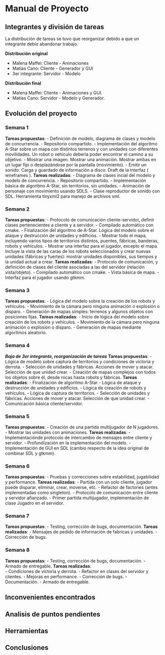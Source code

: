 # Manual de Proyecto

## Integrantes y división de tareas

La distribución de tareas se tuvo que reorganizar debido a que un integrante debío abandonar trabajo.

__Distribución original__

- Malena Maffei: Cliente - Animaciones
- Matías Cano: Cliente - Generador y GUI
- 3er integrante: Servidor - Modelo

__Distribución final__

- Malena Maffei: Cliente - Animaciones y GUI.
- Matías Cano: Servidor - Modelo y Generador.

## Evolución del proyecto

### Semana 1
__Tareas propuestas__:
	- Definición de modelo, diagrama de clases y modelo de concurrencia.
	- Repositorio compartido.
	- Implementación del algoritmo A-Star sobre un mapa con distintos terrenos y con unidades con diferentes movilidades. Un robot o vehículo debería poder encontrar el camino a su objetivo. 
	- Mostrar una imagen. Mostrar una animación. Mostrar ambas en un lugar fijo o desplazándose por la pantalla (movimiento).
	- Emitir un sonido. Carga y guardado de información a disco. Draft de la interfaz ( wireframes ).
__Tareas realizadas__:
	- Diagrama de clases incial del modelo y modelo de concurrencia.
	- Repositorio compartido.
	- Implementación básica de algoritmo A-Star, sin territorios, sin unidades.
	- Animación de personaje con movimiento usando SDLS.
	- Clase reproductor de sonido con SDL. Herramienta tinyxml2 para manejo de archivos xml.

### Semana 2
__Tareas propuestas__:
	- Protocolo de comunicación cliente-servidor, definir clases pertenecientes a cliente y a servidor.
	- Compilado automático con cmake.
	- Finalización del algoritmo de A-Star. Lógica del modelo sobre el ataque y destrucción de unidades y edificios.
	- Mostrar todo el mapa, incluyendo varios tipos de territorios distintos, puentes, fábricas, banderas, robots y vehículos.
	- Mostrar una interfaz para el jugador, excepto el mapa. Incluye la vista de las caras de los robots seleccionados y crear nuevas unidades (fábricas y fuertes): mostrar unidades disponibles, sus tiempos y la unidad actual a crear.
__Tareas realizadas__:
	- Protocolo de comunicación, y definición de clases del cliente asociadas a las del servidor (relación vista/objeto).
	- Compilado automático con cmake.
	- Vista básica de mapa.
	- Interfaz para el jugador usando gtkmm.

### Semana 3
__Tareas propuestas__:
	- Lógica del modelo sobre la creación de los robots y vehículos.
	- Movimiento de la cámara pero ninguna animación o explosión o disparo.
	- Generación de mapas simples: terrenos y algunos objetos con posiciones fijas.
__Tareas realizadas__:
	- Inicio de lógica del modelo sobre creación de los robots y vehículos.
	- Movimiento de la cámara pero ninguna animación o explosión o disparo.
	- Generación de mapas mediante algoritmos aleatorio.

### Semana 4 
___Baja de 3er integrante, reorganización de tareas___
__Tareas propuestas__:
	- Lógica de modelo sobre captura de territorios y condiciones de victoria y derrota.
	- Selección de unidades y fábricas. Acciones de mover y atacar. Selección de que unidad crear.
	- Creación de mapas complejos con todos los objetos sobre él, desde rocas hasta robots y fábricas.
__Tareas realizadas__:
    - Finalización de algoritmo A-Star
    - Lógica de ataque y destrucción de unidades y edificios.
    - Lógica de creación de robots y vehículos.
    - Lógica de captura de territorios.
    - Selección de unidades y fábricas. Acciones de mover y atacar. Selección de que unidad crear.
    - Comunicación básica cliente/servidor.

### Semana 5
__Tareas propuestas__:
    - Creación de una partida multijugador de N jugadores.
    - Mostrar las unidades con animaciones.
__Tareas realizadas__:
    - Implementaciónde protocolo de intercambio de mensajes entre cliente y servidor.
    - Profundización en la implementación del modelo.
    - Implementación de GUI en SDL (cambio respecto de la idea original de combinar SDL y gtkmm).

### Semana 6
__Tareas propuestas__: 
    - Pruebas y correcciones sobre estabilidad, jugabilidad y performance.
__Tareas realizadas__:
    - Partida con un solo cliente, jugador puede disparar, eliminar, crear, moverse, etc.
    - Refactor de factories (antes implementadas como singleton).
    - Protocolo de comunicación entre cliente y servidor afianzado. 
    - Primer partida multijugador, implementación de clase Jugadro en el servidor.
    
### Semana 7
__Tareas propuestas__:
    - Testing, corrección de bugs, documentación.
__Tareas realizadas__:
    - Mensajes de pedido de información de fabricas y unidades.
    - Corrección de bugs.
    
### Semana 8
__Tareas propuestas__:
    - Testing, corrección de bugs, documentación.
    - Armado de entregable.
__Tareas realizadas__:  
    - Condiciones de victoria y derrota.
    - Refactor en clases del servidor y clientes.
    - Mejoras en performance.
    - Corrección de bugs.
    - Documentación.
    - Armado de entregable.
    
## Inconvenientes encontrados

## Analisis de puntos pendientes

## Herramientas

## Conclusiones
    
    


